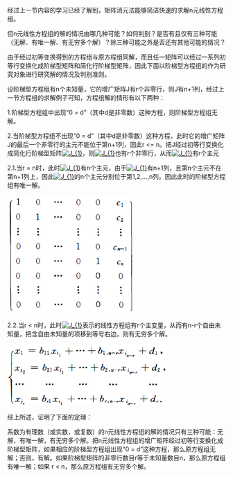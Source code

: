 经过上一节内容的学习已经了解到，矩阵消元法能够简洁快速的求解n元线性方程组。

但n元线性方程组的解的情况由哪几种可能？如何判别？是否有且仅有三种可能（无解、有唯一解、有无穷多个解）？除三种可能之外是否还有其他可能的情况？

由于经过初等变换得到的方程组与原方程组同解，而且任一矩阵可以经过一系列初等行变换化成阶梯型矩阵和简化行阶梯型矩阵，因此下面以阶梯型方程组的作为研究对象进行研究解的情况及判别准则。

设阶梯型方程组有n个未知量，它的增广矩阵J有r个非零行，则J有n+1列，经过上一节方程组的求解例子可知，方程组解的情形有以下两种：

1.阶梯型方程组中出现“0 = d”（其中d是非零数）这种方程，则阶梯型方程组无解。

2.当阶梯型方程组不出现“0 = d”（其中d是非零数）这种方程，此时它的增广矩阵J的最后一个非零行的主元不能位于第n+1列，因此r <= n。把J经过初等行变换化成简化行阶梯型矩阵<a href="https://www.codecogs.com/eqnedit.php?latex=J_{1}" target="_blank"><img src="https://latex.codecogs.com/gif.latex?J_{1}" title="J_{1}" /></a>，则<a href="https://www.codecogs.com/eqnedit.php?latex=J_{1}" target="_blank"><img src="https://latex.codecogs.com/gif.latex?J_{1}" title="J_{1}" /></a>也有r个非零行，从而<a href="https://www.codecogs.com/eqnedit.php?latex=J_{1}" target="_blank"><img src="https://latex.codecogs.com/gif.latex?J_{1}" title="J_{1}" /></a>有r个主元

2.1.当r = n时，此时<a href="https://www.codecogs.com/eqnedit.php?latex=J_{1}" target="_blank"><img src="https://latex.codecogs.com/gif.latex?J_{1}" title="J_{1}" /></a>有n个主元，由于<a href="https://www.codecogs.com/eqnedit.php?latex=J_{1}" target="_blank"><img src="https://latex.codecogs.com/gif.latex?J_{1}" title="J_{1}" /></a>有n+1列，且第n个主元不在第n+1列上，因此<a href="https://www.codecogs.com/eqnedit.php?latex=J_{1}" target="_blank"><img src="https://latex.codecogs.com/gif.latex?J_{1}" title="J_{1}" /></a>的n个主元分别位于第1,2,...,n列。因此此时的阶梯型方程组有唯一解。

![唯一解](https://github.com/CrystalMathYao/Basic-Knowledge-Learning/blob/master/Mathematical%20Theory/高等代数/图/唯一解.png)

2.2.当r < n时，此时<a href="https://www.codecogs.com/eqnedit.php?latex=J_{1}" target="_blank"><img src="https://latex.codecogs.com/gif.latex?J_{1}" title="J_{1}" /></a>表示的线性方程组有r个主变量，从而有n-r个自由未知量，把含自由未知量的项移到等号右边，则有无穷多个解。

![自由未知量解](https://github.com/CrystalMathYao/Basic-Knowledge-Learning/blob/master/Mathematical%20Theory/高等代数/图/自由未知量解.png)

综上所述，证明了下面的定理：

系数为有理数（或实数，或复数）的n元线性方程组的解的情况只有三种可能：无解，有唯一解，有无穷多个解。把n元线性方程组的增广矩阵经过初等行变换化成阶梯型矩阵，如果相应的阶梯型方程组出现“0 = d”这种方程，那么原方程组无解；否则，有解。如果阶梯型矩阵的非零行数目r等于未知量数目n，那么原方程组有唯一解；如果 r < n，那么原方程组有无穷多个解。



